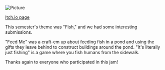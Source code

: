 <!--
	Title: 			Scarlet Game Jam Spring 2022
	Description:	Recounting how scarlet game jam went.
	Date:		    April 20, 2022
	Image:			assets/blog-page-articles/2022/assets/sgj-spring.png
	Authors: 		Alan Tong
	Tags:			SGJ, event, spring
-->

![Picture](assets/pictures-page-images/2022/spring/sgj-finale.png)

[Itch.io page](https://itch.io/jam/sgj2022s)

This semester's theme was "Fish," and we had some interesting submissions.

"Feed Me" was a craft-em up about feeding fish in a pond and using the gifts they leave behind to construct buildings around the pond. "It's literally just fishing" is a game where you fish humans from the sidewalk.

Thanks again to everyone who participated in this jam!